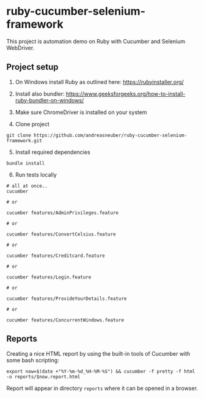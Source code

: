 #  ruby-cucumber-selenium-framework

This project is automation demo on Ruby with Cucumber and Selenium WebDriver.

## Project setup

1. On Windows install Ruby as outlined here: https://rubyinstaller.org/

2. Install also bundler: https://www.geeksforgeeks.org/how-to-install-ruby-bundler-on-windows/

3. Make sure ChromeDriver is installed on your system

4. Clone project

```
git clone https://github.com/andreasneuber/ruby-cucumber-selenium-framework.git
```

5. Install required dependencies

```shell
bundle install
```

6. Run tests locally

```shell
# all at once..
cucumber

# or

cucumber features/AdminPrivileges.feature

# or 

cucumber features/ConvertCelsius.feature

# or

cucumber features/Creditcard.feature

# or

cucumber features/Login.feature

# or

cucumber features/ProvideYourDetails.feature

# or

cucumber features/ConcurrentWindows.feature
```

## Reports
Creating a nice HTML report by using the built-in tools of Cucumber with some bash scripting:

`export now=$(date +"%Y-%m-%d_%H-%M-%S") && cucumber -f pretty -f html -o reports/$now.report.html`

Report will appear in directory `reports` where it can be opened in a browser.

